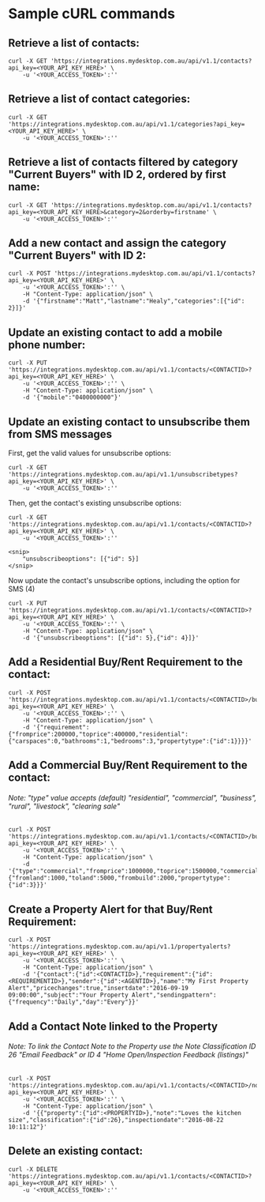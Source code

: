# Sample cURL commands

## Retrieve a list of contacts:

```
curl -X GET 'https://integrations.mydesktop.com.au/api/v1.1/contacts?api_key=<YOUR_API_KEY_HERE>' \
    -u '<YOUR_ACCESS_TOKEN>':''
```

## Retrieve a list of contact categories:

```
curl -X GET 'https://integrations.mydesktop.com.au/api/v1.1/categories?api_key=<YOUR_API_KEY_HERE>' \
    -u '<YOUR_ACCESS_TOKEN>':''
```

## Retrieve a list of contacts filtered by category "Current Buyers" with ID 2, ordered by first name:

```
curl -X GET 'https://integrations.mydesktop.com.au/api/v1.1/contacts?api_key=<YOUR_API_KEY_HERE>&category=2&orderby=firstname' \
    -u '<YOUR_ACCESS_TOKEN>':''
```

## Add a new contact and assign the category "Current Buyers" with ID 2:

```
curl -X POST 'https://integrations.mydesktop.com.au/api/v1.1/contacts?api_key=<YOUR_API_KEY_HERE>' \
    -u '<YOUR_ACCESS_TOKEN>':'' \
    -H "Content-Type: application/json" \
    -d '{"firstname":"Matt","lastname":"Healy","categories":[{"id": 2}]}'
```

## Update an existing contact to add a mobile phone number:

```
curl -X PUT 'https://integrations.mydesktop.com.au/api/v1.1/contacts/<CONTACTID>?api_key=<YOUR_API_KEY_HERE>' \
    -u '<YOUR_ACCESS_TOKEN>':'' \
    -H "Content-Type: application/json" \
    -d '{"mobile":"0400000000"}'
```

## Update an existing contact to unsubscribe them from SMS messages

First, get the valid values for unsubscribe options:

```
curl -X GET 'https://integrations.mydesktop.com.au/api/v1.1/unsubscribetypes?api_key=<YOUR_API_KEY_HERE>' \
    -u '<YOUR_ACCESS_TOKEN>':''
```

Then, get the contact's existing unsubscribe options:

```
curl -X GET 'https://integrations.mydesktop.com.au/api/v1.1/contacts/<CONTACTID>?api_key=<YOUR_API_KEY_HERE>' \
    -u '<YOUR_ACCESS_TOKEN>':''

<snip>
    "unsubscribeoptions": [{"id": 5}]
</snip>

```

Now update the contact's unsubscribe options, including the option for SMS (4)

```
curl -X PUT 'https://integrations.mydesktop.com.au/api/v1.1/contacts/<CONTACTID>?api_key=<YOUR_API_KEY_HERE>' \
    -u '<YOUR_ACCESS_TOKEN>':'' \
    -H "Content-Type: application/json" \
    -d '{"unsubscribeoptions": [{"id": 5},{"id": 4}]}'
```

## Add a Residential Buy/Rent Requirement to the contact:

```
curl -X POST 'https://integrations.mydesktop.com.au/api/v1.1/contacts/<CONTACTID>/buyrent?api_key=<YOUR_API_KEY_HERE>' \
    -u '<YOUR_ACCESS_TOKEN>':'' \
    -H "Content-Type: application/json" \
    -d '{"requirement":{"fromprice":200000,"toprice":400000,"residential":{"carspaces":0,"bathrooms":1,"bedrooms":3,"propertytype":{"id":1}}}}'
```

## Add a Commercial Buy/Rent Requirement to the contact:
###### Note: "type" value accepts (default) "residential", "commercial", "business", "rural", "livestock", "clearing sale"

```
curl -X POST 'https://integrations.mydesktop.com.au/api/v1.1/contacts/<CONTACTID>/buyrent?api_key=<YOUR_API_KEY_HERE>' \
    -u '<YOUR_ACCESS_TOKEN>':'' \
    -H "Content-Type: application/json" \
    -d '{"type":"commercial","fromprice":1000000,"toprice":1500000,"commercial":{"fromland":1000,"toland":5000,"frombuild":2000,"propertytype":{"id":3}}}'
```

## Create a Property Alert for that Buy/Rent Requirement:

```
curl -X POST 'https://integrations.mydesktop.com.au/api/v1.1/propertyalerts?api_key=<YOUR_API_KEY_HERE>' \
    -u '<YOUR_ACCESS_TOKEN>':'' \
    -H "Content-Type: application/json" \
    -d '{"contact":{"id":<CONTACTID>},"requirement":{"id":<REQUIREMENTID>},"sender":{"id":<AGENTID>},"name":"My First Property Alert","pricechanges":true,"insertdate":"2016-09-19 09:00:00","subject":"Your Property Alert","sendingpattern":{"frequency":"Daily","day":"Every"}}'
```

## Add a Contact Note linked to the Property
###### Note: To link the Contact Note to the Property use the Note Classification ID 26 "Email Feedback" or ID 4 "Home Open/Inspection Feedback (listings)"
```
curl -X POST 'https://integrations.mydesktop.com.au/api/v1.1/contacts/<CONTACTID>/notes?api_key=<YOUR_API_KEY_HERE>' \
    -u '<YOUR_ACCESS_TOKEN>':'' \
    -H "Content-Type: application/json" \
    -d '{{"property":{"id":<PROPERTYID>},"note":"Loves the kitchen size","classification":{"id":26},"inspectiondate":"2016-08-22 10:11:12"}'
```

## Delete an existing contact:

```
curl -X DELETE 'https://integrations.mydesktop.com.au/api/v1.1/contacts/<CONTACTID>?api_key=<YOUR_API_KEY_HERE>' \
    -u '<YOUR_ACCESS_TOKEN>':''
```
